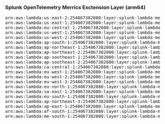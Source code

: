 <h3>Splunk OpenTelemetry Merrics Exctension Layer (arm64)</h3>

<pre>
arn:aws:lambda:us-east-2:254067382080:layer:splunk-lambda-metrics-arm:3
arn:aws:lambda:us-east-1:254067382080:layer:splunk-lambda-metrics-arm:3
arn:aws:lambda:eu-central-1:254067382080:layer:splunk-lambda-metrics-arm:3
arn:aws:lambda:us-west-1:254067382080:layer:splunk-lambda-metrics-arm:3
arn:aws:lambda:us-west-2:254067382080:layer:splunk-lambda-metrics-arm:3
arn:aws:lambda:ap-south-1:254067382080:layer:splunk-lambda-metrics-arm:3
arn:aws:lambda:ap-northeast-1:254067382080:layer:splunk-lambda-metrics-arm:3
arn:aws:lambda:ap-northeast-2:254067382080:layer:splunk-lambda-metrics-arm:3
arn:aws:lambda:ap-southeast-1:254067382080:layer:splunk-lambda-metrics-arm:3
arn:aws:lambda:ap-southeast-2:254067382080:layer:splunk-lambda-metrics-arm:3
arn:aws:lambda:ca-central-1:254067382080:layer:splunk-lambda-metrics-arm:3
arn:aws:lambda:eu-west-1:254067382080:layer:splunk-lambda-metrics-arm:3
arn:aws:lambda:eu-west-2:254067382080:layer:splunk-lambda-metrics-arm:3
arn:aws:lambda:eu-west-3:254067382080:layer:splunk-lambda-metrics-arm:3
arn:aws:lambda:eu-north-1:254067382080:layer:splunk-lambda-metrics-arm:3
arn:aws:lambda:sa-east-1:254067382080:layer:splunk-lambda-metrics-arm:3
arn:aws:lambda:eu-south-1:254067382080:layer:splunk-lambda-metrics-arm:3
arn:aws:lambda:ap-northeast-3:254067382080:layer:splunk-lambda-metrics-arm:3
arn:aws:lambda:ap-east-1:254067382080:layer:splunk-lambda-metrics-arm:3
arn:aws:lambda:af-south-1:254067382080:layer:splunk-lambda-metrics-arm:3
arn:aws:lambda:me-south-1:254067382080:layer:splunk-lambda-metrics-arm:3
</pre>
